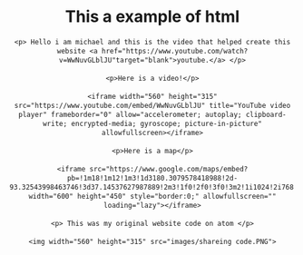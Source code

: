 <title> Resume </title>
<body>

<center>
    <h1> This a example of html </h1>

    <p> Hello i am michael and this is the video that helped create this website <a href="https://www.youtube.com/watch?v=WwNuvGLblJU"target="blank">youtube.</a> </p>

    <p>Here is a video!</p>

    <iframe width="560" height="315" src="https://www.youtube.com/embed/WwNuvGLblJU" title="YouTube video player" frameborder="0" allow="accelerometer; autoplay; clipboard-write; encrypted-media; gyroscope; picture-in-picture" allowfullscreen></iframe>
    
    <p>Here is a map</p>

    <iframe src="https://www.google.com/maps/embed?pb=!1m18!1m12!1m3!1d3180.3079578418988!2d-93.32543998463746!3d37.14537627987889!2m3!1f0!2f0!3f0!3m2!1i1024!2i768!4f13.1!3m3!1m2!1s0x87cf6415dc9987f9%3A0x5ee0086548a0d875!2sWorld&#39;s%20Largest%20Fork!5e0!3m2!1sen!2snl!4v1627308184146!5m2!1sen!2snl" width="600" height="450" style="border:0;" allowfullscreen="" loading="lazy"></iframe>
    
    <p> This was my original website code on atom </p>

    <img width="560" height="315" src="images/shareing code.PNG">
</center>

</body>
</html>
